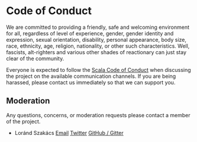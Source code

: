 # Code of Conduct

We are committed to providing a friendly, safe and welcoming environment for all, regardless of level of experience, gender, gender identity and expression, sexual orientation, disability, personal appearance, body size, race, ethnicity, age, religion, nationality, or other such characteristics. Well, fascists, alt-righters and various other shades of reactionary can just stay clear of the community.

Everyone is expected to follow the [Scala Code of Conduct](https://www.scala-lang.org/conduct/) when discussing the project on the available communication channels. If you are being harassed, please contact us immediately so that we can support you.

## Moderation

Any questions, concerns, or moderation requests please contact a member of the project.

- Loránd Szakács [Email](mailto:lorand.szakacs@protonmail.com) [Twitter](https://twitter.com/lorand_szakacs) [GitHub / Gitter](https://github.com/lorandszakacs)
